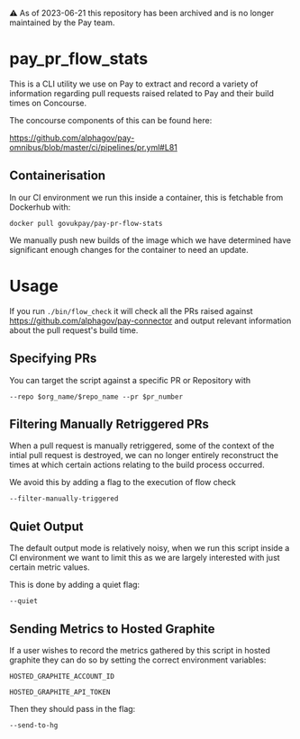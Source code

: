 ⚠️ As of 2023-06-21 this repository has been archived and is no longer maintained by the Pay team.

# pay_pr_flow_stats

This is a CLI utility we use on Pay to extract and record a variety of information regarding pull requests raised related to Pay and their build times on Concourse.

The concourse components of this can be found here: 

https://github.com/alphagov/pay-omnibus/blob/master/ci/pipelines/pr.yml#L81

## Containerisation

In our CI environment we run this inside a container, this is fetchable from Dockerhub with:

`docker pull govukpay/pay-pr-flow-stats`

We manually push new builds of the image which we have determined have significant enough changes for the container to need an update.

# Usage

If you run `./bin/flow_check` it will check all the PRs raised against https://github.com/alphagov/pay-connector and output relevant information about the pull request's build time.

## Specifying PRs

You can target the script against a specific PR or Repository with

`--repo $org_name/$repo_name --pr $pr_number`

## Filtering Manually Retriggered PRs

When a pull request is manually retriggered, some of the context of the intial pull request is destroyed, we can no longer entirely reconstruct the times at which certain actions relating to the build process occurred.

We avoid this by adding a flag to the execution of flow check

`--filter-manually-triggered`

## Quiet Output

The default output mode is relatively noisy, when we run this script inside a CI environment we want to limit this as we are largely interested with just certain metric values.

This is done by adding a quiet flag: 

`--quiet`

## Sending Metrics to Hosted Graphite

If a user wishes to record the metrics gathered by this script in hosted graphite they can do so by setting the correct environment variables:

`HOSTED_GRAPHITE_ACCOUNT_ID`

`HOSTED_GRAPHITE_API_TOKEN`

Then they should pass in the flag:

`--send-to-hg`
